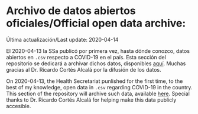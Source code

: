# Archivo  de datos abiertos oficiales/Official open data archive:

Última actualización/Last update: 2020-04-14

El 2020-04-13 la SSa publicó por primera vez, hasta dónde conozco, datos abiertos en ```.csv``` respecto a COVID-19 en el país.
Esta sección del repositorio se dedicará a archivar dichos datos, disponibles [aquí](https://www.gob.mx/salud/documentos/datos-abiertos-152127).
Muchas gracias al Dr. Ricardo Cortés Alcalá por la difusión de los datos.

On 2020-04-13, the Health Secretariat punlished for the first time, to the best of my knowledge, open data in ```.csv``` regarding COVID-19 in  the country.
This section of the repository will archive such data, available [here](https://www.gob.mx/salud/documentos/datos-abiertos-152127).
Special thanks to Dr. Ricardo Cortés Alcalá for helping make this data publicly accesible.
